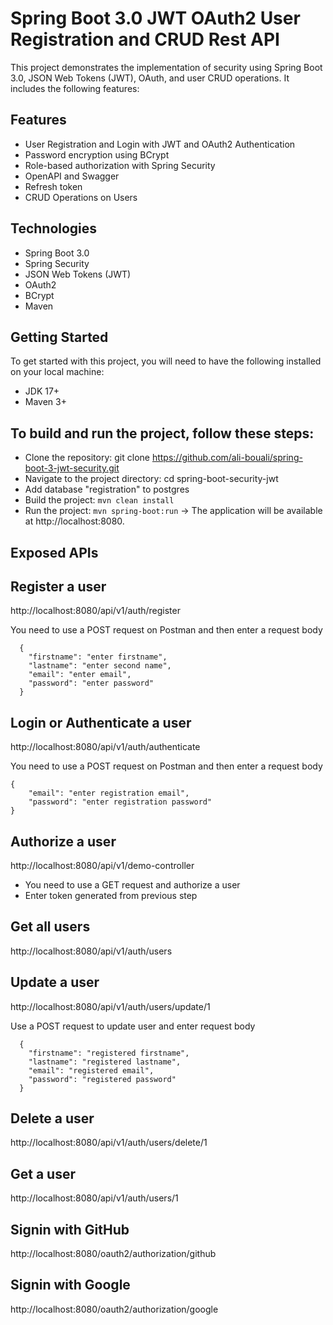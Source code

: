 # Spring Boot 3.0 JWT OAuth2 User Registration and CRUD Rest API

This project demonstrates the implementation of security using Spring Boot 3.0, JSON Web Tokens (JWT), OAuth, and user CRUD operations. It includes the following features:

## Features

- User Registration and Login with JWT and OAuth2 Authentication
- Password encryption using BCrypt
- Role-based authorization with Spring Security
- OpenAPI and Swagger
- Refresh token
- CRUD Operations on Users


## Technologies

- Spring Boot 3.0
- Spring Security
- JSON Web Tokens (JWT)
- OAuth2
- BCrypt
- Maven

## Getting Started

To get started with this project, you will need to have the following installed on your local machine:

- JDK 17+
- Maven 3+

## To build and run the project, follow these steps:

- Clone the repository: git clone https://github.com/ali-bouali/spring-boot-3-jwt-security.git
- Navigate to the project directory: cd spring-boot-security-jwt
- Add database "registration" to postgres
- Build the project: ```mvn clean install```
- Run the project: ```mvn spring-boot:run```
-> The application will be available at http://localhost:8080.

## Exposed APIs

## Register a user

http://localhost:8080/api/v1/auth/register

You need to use a POST request on Postman and then enter a request body
```
  {
    "firstname": "enter firstname",
    "lastname": "enter second name",
    "email": "enter email",
    "password": "enter password"
  }
```

## Login or Authenticate a user

http://localhost:8080/api/v1/auth/authenticate

You need to use a POST request on Postman and then enter a request body

``` 
{
	"email": "enter registration email",
	"password": "enter registration password"
}
```
## Authorize a user 

http://localhost:8080/api/v1/demo-controller

- You need to use a GET request and authorize a user 
- Enter token generated from previous step 

## Get all users
http://localhost:8080/api/v1/auth/users

## Update a user
http://localhost:8080/api/v1/auth/users/update/1

Use a POST request to update user and enter request body

```
  {
    "firstname": "registered firstname",
    "lastname": "registered lastname",
    "email": "registered email",
    "password": "registered password"
  }
```

## Delete a user
http://localhost:8080/api/v1/auth/users/delete/1

## Get a user 
http://localhost:8080/api/v1/auth/users/1

## Signin with GitHub
http://localhost:8080/oauth2/authorization/github

## Signin with Google
http://localhost:8080/oauth2/authorization/google
